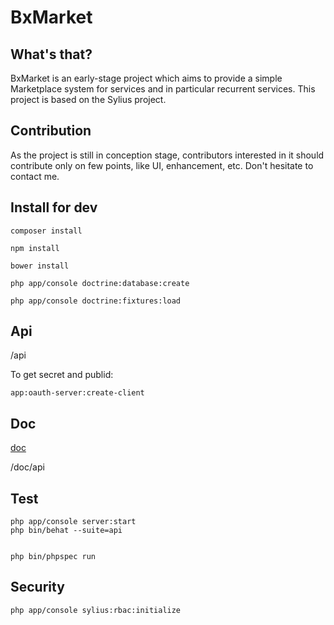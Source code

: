 BxMarket
========

What's that?
------------
BxMarket is an early-stage project which aims to provide a simple Marketplace system for services and in particular recurrent services.
This project is based on the Sylius project.

Contribution
------------
As the project is still in conception stage, contributors interested in it should contribute only on few points, like UI, enhancement, etc. Don't hesitate to contact me.


Install for dev
---------------

```
composer install

npm install

bower install

php app/console doctrine:database:create

php app/console doctrine:fixtures:load
```

Api
---
/api

To get secret and publid:

```
app:oauth-server:create-client
```

Doc
---

[doc](doc/)


/doc/api


Test
----

```
php app/console server:start
php bin/behat --suite=api


php bin/phpspec run
```

Security
--------

```
php app/console sylius:rbac:initialize
```